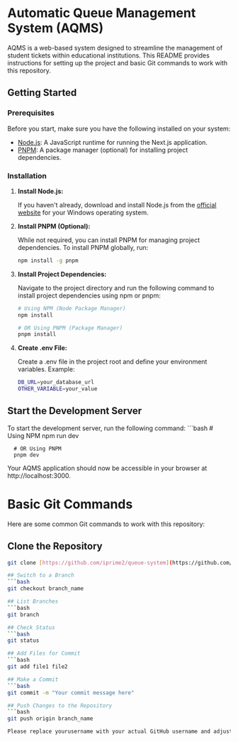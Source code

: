 # Automatic Queue Management System (AQMS)

AQMS is a web-based system designed to streamline the management of student tickets within educational institutions. This README provides instructions for setting up the project and basic Git commands to work with this repository.

## Getting Started

### Prerequisites

Before you start, make sure you have the following installed on your system:

- [Node.js](https://nodejs.org/en/download/): A JavaScript runtime for running the Next.js application.
- [PNPM](https://pnpm.io/): A package manager (optional) for installing project dependencies.

### Installation

1. **Install Node.js:**

   If you haven't already, download and install Node.js from the [official website](https://nodejs.org/en/download/) for your Windows operating system.

2. **Install PNPM (Optional):**

   While not required, you can install PNPM for managing project dependencies. To install PNPM globally, run:

   ```bash
   npm install -g pnpm

3. **Install Project Dependencies:**

   Navigate to the project directory and run the following command to install project dependencies using npm or pnpm:

   ```bash
   # Using NPM (Node Package Manager)
   npm install

   # OR Using PNPM (Package Manager)
   pnpm install

4. **Create .env File:**

   Create a .env file in the project root and define your environment variables. Example:

   ```bash
   DB_URL=your_database_url
   OTHER_VARIABLE=your_value

## Start the Development Server

   To start the development server, run the following command:
      ```bash
      # Using NPM
      npm run dev

      # OR Using PNPM
      pnpm dev

Your AQMS application should now be accessible in your browser at http://localhost:3000.

# Basic Git Commands
   Here are some common Git commands to work with this repository:

## Clone the Repository
   ```bash
   git clone [https://github.com/iprime2/queue-system](https://github.com/iprime2/queue-system)

## Switch to a Branch
   ```bash
   git checkout branch_name

## List Branches
   ```bash
   git branch

## Check Status
   ```bash
   git status

## Add Files for Commit
   ```bash
   git add file1 file2

## Make a Commit
   ```bash
   git commit -m "Your commit message here"

## Push Changes to the Repository
   ```bash
   git push origin branch_name

Please replace yourusername with your actual GitHub username and adjust the branch names as needed.
